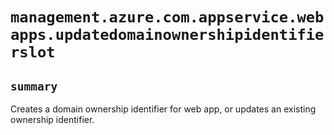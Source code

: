 # `management.azure.com.appservice.webapps.updatedomainownershipidentifierslot`

## `summary`
Creates a domain ownership identifier for web app, or updates an existing ownership identifier.



